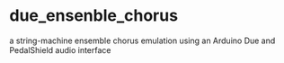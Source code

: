 # due_ensenble_chorus
a string-machine ensemble chorus emulation using an Arduino Due and PedalShield audio interface
